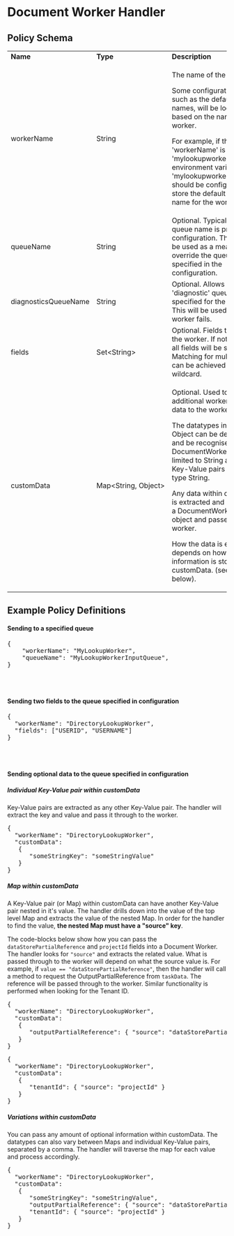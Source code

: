 # Document Worker Handler

## Policy Schema

<table>
    <tr>
        <td><b>Name</b></td>
        <td><b>Type</b></td>
        <td><b>Description</b></td>
    </tr>
    <tr>
        <td>workerName</td>
        <td>String</td>
        <td>
            <p>The name of the worker.</p>
            <p>Some configuration details, such as the default queue names, will be looked up based on the name of the worker.</p>
            <p>For example, if the 'workerName' is 'mylookupworker', then the environment variable 'mylookupworker.taskqueue' should be
               configured to store the default queue name for the worker.</p>
        </td>
    </tr>
    <tr>
        <td>queueName</td>
        <td>String</td>
        <td>Optional. Typically the target queue name is provided via configuration.
            This field can be used as a means to override the queue name specified in the configuration.</td>
    </tr>
    <tr>
        <td>diagnosticsQueueName</td>
        <td>String</td>
        <td>Optional. Allows a second 'diagnostic' queue to be specified for the worker. This will be used if the worker fails.</td>
    </tr>
    <tr>
        <td>fields</td>
        <td>Set&lt;String&gt;</td>
        <td>Optional. Fields to be sent to the worker. If not specified, all fields will be sent. Matching for multiple fields can be achieved with '*' wildcard.</td>
    </tr>
    <tr>
        <td>customData</td>
        <td>Map&lt;String,&nbsp;Object&gt;</td>
        <td>
			<p>Optional. Used to send additional worker-specific data to the worker.</p>
			<p>The datatypes in which Object can be defined as and be recognised by the DocumentWorker handler is limited to String and Map. All Key-Value pairs must be of type String.</p>
			<p>Any data within customData is extracted and placed into a DocumentWorkerTask object and passed to the worker. </p>
			<p>How the data is extracted depends on how the information is stored in customData. (see examples below).</p>
		</td>
    </tr>
</table>


## Example Policy Definitions

#### Sending to a specified queue

<pre>
{
    "workerName": "MyLookupWorker",
    "queueName": "MyLookupWorkerInputQueue",
}
</pre>

<br></br>

#### Sending two fields to the queue specified in configuration

<pre>
{
  "workerName": "DirectoryLookupWorker",
  "fields": ["USERID", "USERNAME"]
}
</pre>

<br></br>

#### Sending optional data to the queue specified in configuration


##### Individual Key-Value pair within customData

Key-Value pairs are extracted as any other Key-Value pair. The handler will extract the key and value and pass it through to the worker.  

<pre>
{
  "workerName": "DirectoryLookupWorker",
  "customData": 
   {
      "someStringKey": "someStringValue"
   }
}
</pre>

##### Map within customData

A Key-Value pair (or Map) within customData can have another Key-Value pair nested in it's value. The handler drills down into the value of the top level Map and extracts the value of the nested Map. In order for the handler to find the value, **the nested Map must have a "source" key**.

The code-blocks below show how you can pass the `dataStorePartialReference` and `projectId` fields into a Document Worker. The handler looks for `"source"` and extracts the related value. What is passed through to the worker will depend on what the source value is. For example, if `value == "dataStorePartialReference"`, then the handler will call a method to request the OutputPartialReference from `taskData`. The reference will be passed through to the worker. Similar functionality is performed when looking for the Tenant ID.

<pre>
{
  "workerName": "DirectoryLookupWorker",
  "customData": 
   {
      "outputPartialReference": { "source": "dataStorePartialReference" }
   }
}
</pre>

<pre>
{
  "workerName": "DirectoryLookupWorker",
  "customData": 
   {
      "tenantId": { "source": "projectId" }
   }
}
</pre>



##### Variations within customData

You can pass any amount of optional information within customData. The datatypes can also vary between Maps and individual Key-Value pairs, separated by a comma. The handler will traverse the map for each value and process accordingly.

<pre>
{
  "workerName": "DirectoryLookupWorker",
  "customData": 
   {
      "someStringKey": "someStringValue",
      "outputPartialReference": { "source": "dataStorePartialReference" },
      "tenantId": { "source": "projectId" }
   }
}
</pre>
 